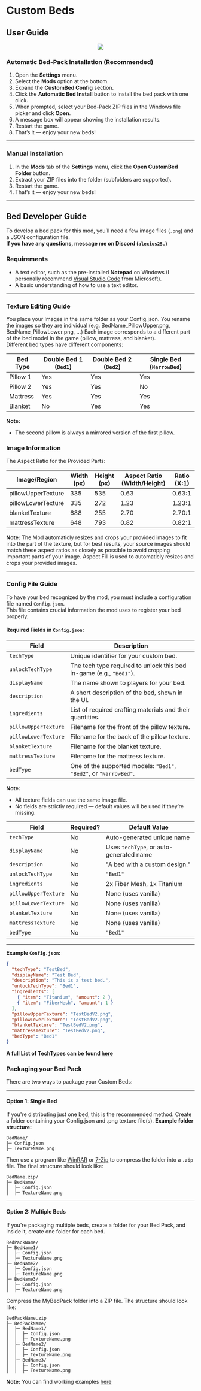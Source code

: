 # Custom Beds  
## User Guide

<div align="center">  
<img src="images/CustomBedsUser1.jpg">  
</div>

### Automatic Bed-Pack Installation (Recommended)

1. Open the **Settings** menu.  
2. Select the **Mods** option at the bottom.  
3. Expand the **CustomBed Config** section.  
4. Click the **Automatic Bed Install** button to install the bed pack with one click.  
5. When prompted, select your Bed-Pack ZIP files in the Windows file picker and click **Open**.  
6. A message box will appear showing the installation results.  
7. Restart the game.  
8. That’s it — enjoy your new beds!

---

### Manual Installation

1. In the **Mods** tab of the **Settings** menu, click the **Open CustomBed Folder** button.  
2. Extract your ZIP files into the folder (subfolders are supported).  
3. Restart the game.  
4. That’s it — enjoy your new beds!

---

## Bed Developer Guide

To develop a bed pack for this mod, you’ll need a few image files (`.png`) and a JSON configuration file.  
**If you have any questions, message me on Discord (`alexius25.`)**

### Requirements

- A text editor, such as the pre-installed **Notepad** on Windows (I personally recommend [Visual Studio Code](https://code.visualstudio.com/) from Microsoft).
- A basic understanding of how to use a text editor.

---

### Texture Editing Guide

You place your Images in the same folder as your Config.json. You rename the images so they are individual (e.g. BedName_PillowUpper.png, BedName_PillowLower.png, ...)
Each image corresponds to a different part of the bed model in the game (pillow, mattress, and blanket).  
Different bed types have different components:

| Bed Type  | Double Bed 1 (`Bed1`) | Double Bed 2 (`Bed2`) | Single Bed (`NarrowBed`) |
|-----------|------------------------|------------------------|---------------------------|
| Pillow 1  | Yes                    | Yes                    | Yes                       |
| Pillow 2  | Yes                    | Yes                    | No                        |
| Mattress  | Yes                    | Yes                    | Yes                       |
| Blanket   | No                     | Yes                    | Yes                       |

**Note:**  
- The second pillow is always a mirrored version of the first pillow.

### Image Information

The Aspect Ratio for the Provided Parts:

| Image/Region         | Width (px) | Height (px) | Aspect Ratio (Width/Height) | Ratio (X:1) |
|----------------------|------------|-------------|-----------------------------|-------------|
| pillowUpperTexture   | 335        | 535         | 0.63                        | 0.63:1      |
| pillowLowerTexture   | 335        | 272         | 1.23                        | 1.23:1      |
| blanketTexture       | 688        | 255         | 2.70                        | 2.70:1      |
| mattressTexture      | 648        | 793         | 0.82                        | 0.82:1      |

**Note:**
The Mod automaticly resizes and crops your provided images to fit into the part of the texture, but for best results, your source images should match these aspect ratios as closely as possible to avoid cropping important parts of your image. Aspect Fill is used to automaticly resizes and crops your provided images.


---

### Config File Guide

To have your bed recognized by the mod, you must include a configuration file named `Config.json`.  
This file contains crucial information the mod uses to register your bed properly.

#### Required Fields in `Config.json`:

| Field                  | Description                                                                 |
|------------------------|-----------------------------------------------------------------------------|
| `techType`             | Unique identifier for your custom bed.                                     |
| `unlockTechType`       | The tech type required to unlock this bed in-game (e.g., `"Bed1"`).        |
| `displayName`          | The name shown to players for your bed.                                    |
| `description`          | A short description of the bed, shown in the UI.                           |
| `ingredients`          | List of required crafting materials and their quantities.                  |
| `pillowUpperTexture`   | Filename for the front of the pillow texture.                              |
| `pillowLowerTexture`   | Filename for the back of the pillow texture.                               |
| `blanketTexture`       | Filename for the blanket texture.                                          |
| `mattressTexture`      | Filename for the mattress texture.                                         |
| `bedType`              | One of the supported models: `"Bed1"`, `"Bed2"`, or `"NarrowBed"`.         |

**Note:**
- All texture fields can use the same image file.
- No fields are strictly required — default values will be used if they’re missing.

| Field                | Required? | Default Value                          |
|----------------------|-----------|----------------------------------------|
| `techType`           | No        | Auto-generated unique name             |
| `displayName`        | No        | Uses `techType`, or auto-generated name|
| `description`        | No        | "A bed with a custom design."          |
| `unlockTechType`     | No        | `"Bed1"`                               |
| `ingredients`        | No        | 2x Fiber Mesh, 1x Titanium             |
| `pillowUpperTexture` | No        | None (uses vanilla)                    |
| `pillowLowerTexture` | No        | None (uses vanilla)                    |
| `blanketTexture`     | No        | None (uses vanilla)                    |
| `mattressTexture`    | No        | None (uses vanilla)                    |
| `bedType`            | No        | `"Bed1"`                               |

---

**Example `Config.json`:**

```json
{
  "techType": "TestBed",
  "displayName": "Test Bed",
  "description": "This is a test bed.",
  "unlockTechType": "Bed1",
  "ingredients": [
    { "item": "Titanium", "amount": 2 },
    { "item": "FiberMesh", "amount": 1 }
  ],
  "pillowUpperTexture": "TestBedV2.png",
  "pillowLowerTexture": "TestBedV2.png",
  "blanketTexture": "TestBedV2.png",
  "mattressTexture": "TestBedV2.png",
  "bedType": "Bed1"
}
```

**A full List of TechTypes can be found [here](https://subnautica.fandom.com/wiki/Spawn_IDs_(Subnautica))**

### Packaging your Bed Pack

There are two ways to package your Custom Beds:

---

#### Option 1: Single Bed
If you're distributing just one bed, this is the recommended method.
Create a folder containing your Config.json and .png texture file(s).
**Example folder structure:**
```
BedName/
├─ Config.json
├─ TextureName.png
```
Then use a program like [WinRAR](https://www.win-rar.com/start.html?&L=0) or [7-Zip](https://7-zip.org/) to compress the folder into a `.zip` file. The final structure should look like:
```
BedName.zip/
├─ BedName/
│  ├─ Config.json
│  ├─ TextureName.png
```
---

#### Option 2: Multiple Beds
If you're packaging multiple beds, create a folder for your Bed Pack, and inside it, create one folder for each bed.
```
BedPackName/
├─ BedName1/
│  ├─ Config.json
│  ├─ TextureName.png
├─ BedName2/
│  ├─ Config.json
│  ├─ TextureName.png
├─ BedName3/
│  ├─ Config.json
│  ├─ TextureName.png
```

Compress the MyBedPack folder into a ZIP file. The structure should look like:

```
BedPackName.zip
├─ BedPackName/
│  ├─ BedName1/
│  │  ├─ Config.json
│  │  ├─ TextureName.png
│  ├─ BedName2/
│  │  ├─ Config.json
│  │  ├─ TextureName.png
│  ├─ BedName3/
│  │  ├─ Config.json
│  │  ├─ TextureName.png
```

**Note:** You can find working examples [here](https://github.com/Alexius25/Subnautica-Mods/tree/c7cf3501457c6fd38f1911b9b1a70161fe48ee39/docs/CustomBedsExamples)
